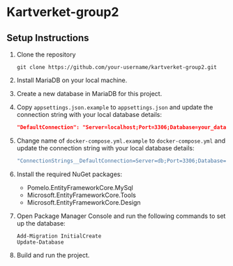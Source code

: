 # Kartverket-group2

## Setup Instructions

1. Clone the repository
   ```
   git clone https://github.com/your-username/kartverket-group2.git
   ```

2. Install MariaDB on your local machine.

3. Create a new database in MariaDB for this project.

4. Copy `appsettings.json.example` to `appsettings.json` and update the connection string with your local database details:
   ```json
   "DefaultConnection": "Server=localhost;Port=3306;Database=your_database_name;User=your_username;Password=your_password;"
   ```
   
5. Change name of `docker-compose.yml.example` to `docker-compose.yml` and update the connection string with your local database details:
   ```yml
   "ConnectionStrings__DefaultConnection=Server=db;Port=3306;Database=kartverket_db;User=root;Password=your_password;"
   ```

7. Install the required NuGet packages:
   - Pomelo.EntityFrameworkCore.MySql
   - Microsoft.EntityFrameworkCore.Tools
   - Microsoft.EntityFrameworkCore.Design

8. Open Package Manager Console and run the following commands to set up the database:
   ```
   Add-Migration InitialCreate
   Update-Database
   ```

9. Build and run the project.
